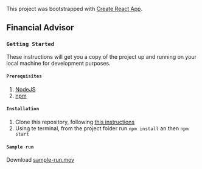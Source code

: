 This project was bootstrapped with [Create React App](https://github.com/facebook/create-react-app).

## Financial Advisor

### `Getting Started`

These instructions will get you a copy of the project up and running on your local machine for development purposes.

#### `Prerequisites`

1. [NodeJS](https://nodejs.org/en/)</br>
2. [npm](https://docs.npmjs.com/downloading-and-installing-node-js-and-npm)

#### `Installation`
1. Clone this repository, following [this instructions](https://help.github.com/articles/cloning-a-repository/)
2. Using te terminal, from the project folder run `npm install` an then `npm start`

#### `Sample run`
Download [sample-run.mov](https://github.com/Margiorie-ok/financial-advisor/raw/sample-run/financial-advisor-run.mov)
